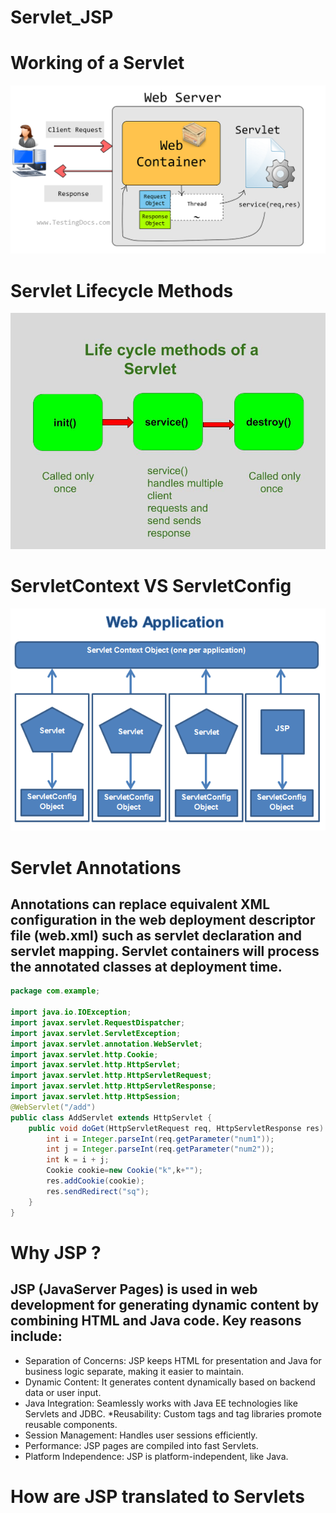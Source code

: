 # Servlet_JSP
# Working of a Servlet
![](assets/image.png)

# Servlet Lifecycle Methods
![](assets/lifecycle.png)

# ServletContext VS ServletConfig
![](assets/diff.png)

# Servlet Annotations
## Annotations can replace equivalent XML configuration in the web deployment descriptor file (web.xml) such as servlet declaration and servlet mapping. Servlet containers will process the annotated classes at deployment time.

```java
package com.example;

import java.io.IOException;
import javax.servlet.RequestDispatcher;
import javax.servlet.ServletException;
import javax.servlet.annotation.WebServlet;
import javax.servlet.http.Cookie;
import javax.servlet.http.HttpServlet;
import javax.servlet.http.HttpServletRequest;
import javax.servlet.http.HttpServletResponse;
import javax.servlet.http.HttpSession;
@WebServlet("/add")
public class AddServlet extends HttpServlet {
    public void doGet(HttpServletRequest req, HttpServletResponse res) throws IOException, ServletException {
        int i = Integer.parseInt(req.getParameter("num1"));
        int j = Integer.parseInt(req.getParameter("num2"));
        int k = i + j;
        Cookie cookie=new Cookie("k",k+"");
        res.addCookie(cookie);
        res.sendRedirect("sq");
    }
}
```

# Why JSP ?
## JSP (JavaServer Pages) is used in web development for generating dynamic content by combining HTML and Java code. Key reasons include:

* Separation of Concerns: JSP keeps HTML for presentation and Java for business logic separate, making it easier to maintain.
* Dynamic Content: It generates content dynamically based on backend data or user input.
* Java Integration: Seamlessly works with Java EE technologies like Servlets and JDBC.
*Reusability: Custom tags and tag libraries promote reusable components.
* Session Management: Handles user sessions efficiently.
* Performance: JSP pages are compiled into fast Servlets.
* Platform Independence: JSP is platform-independent, like Java.

# How are JSP translated to Servlets
